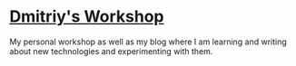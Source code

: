 # [Dmitriy's Workshop](https://dmitriyaa.github.io)

My personal workshop as well as my blog where I am learning and writing about new technologies and experimenting with them.
